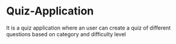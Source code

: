 # Quiz-Application
It is a quiz application where an user can create a quiz of different questions based on category and difficulty level
